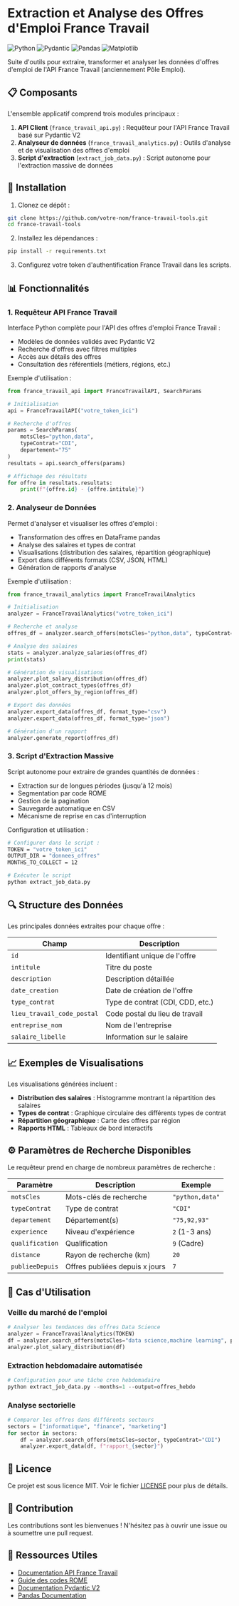 # Extraction et Analyse des Offres d'Emploi France Travail

![Python](https://img.shields.io/badge/python-3.8%2B-blue)
![Pydantic](https://img.shields.io/badge/pydantic-v2-green)
![Pandas](https://img.shields.io/badge/pandas-latest-orange)
![Matplotlib](https://img.shields.io/badge/matplotlib-latest-red)

Suite d'outils pour extraire, transformer et analyser les données d'offres d'emploi de l'API France Travail (anciennement Pôle Emploi).

## 📋 Composants

L'ensemble applicatif comprend trois modules principaux :

1. **API Client** (`france_travail_api.py`) : Requêteur pour l'API France Travail basé sur Pydantic V2
2. **Analyseur de données** (`france_travail_analytics.py`) : Outils d'analyse et de visualisation des offres d'emploi
3. **Script d'extraction** (`extract_job_data.py`) : Script autonome pour l'extraction massive de données

## 🔧 Installation

1. Clonez ce dépôt :
```bash
git clone https://github.com/votre-nom/france-travail-tools.git
cd france-travail-tools
```

2. Installez les dépendances :
```bash
pip install -r requirements.txt
```

3. Configurez votre token d'authentification France Travail dans les scripts.

## 📊 Fonctionnalités

### 1. Requêteur API France Travail

Interface Python complète pour l'API des offres d'emploi France Travail :

- Modèles de données validés avec Pydantic V2
- Recherche d'offres avec filtres multiples
- Accès aux détails des offres
- Consultation des référentiels (métiers, régions, etc.)

Exemple d'utilisation :
```python
from france_travail_api import FranceTravailAPI, SearchParams

# Initialisation
api = FranceTravailAPI("votre_token_ici")

# Recherche d'offres
params = SearchParams(
    motsCles="python,data",
    typeContrat="CDI",
    departement="75"
)
resultats = api.search_offers(params)

# Affichage des résultats
for offre in resultats.resultats:
    print(f"{offre.id} - {offre.intitule}")
```

### 2. Analyseur de Données

Permet d'analyser et visualiser les offres d'emploi :

- Transformation des offres en DataFrame pandas
- Analyse des salaires et types de contrat
- Visualisations (distribution des salaires, répartition géographique)
- Export dans différents formats (CSV, JSON, HTML)
- Génération de rapports d'analyse

Exemple d'utilisation :
```python
from france_travail_analytics import FranceTravailAnalytics

# Initialisation
analyzer = FranceTravailAnalytics("votre_token_ici")

# Recherche et analyse
offres_df = analyzer.search_offers(motsCles="python,data", typeContrat="CDI")

# Analyse des salaires
stats = analyzer.analyze_salaries(offres_df)
print(stats)

# Génération de visualisations
analyzer.plot_salary_distribution(offres_df)
analyzer.plot_contract_types(offres_df)
analyzer.plot_offers_by_region(offres_df)

# Export des données
analyzer.export_data(offres_df, format_type="csv")
analyzer.export_data(offres_df, format_type="json")

# Génération d'un rapport
analyzer.generate_report(offres_df)
```

### 3. Script d'Extraction Massive

Script autonome pour extraire de grandes quantités de données :

- Extraction sur de longues périodes (jusqu'à 12 mois)
- Segmentation par code ROME
- Gestion de la pagination
- Sauvegarde automatique en CSV
- Mécanisme de reprise en cas d'interruption

Configuration et utilisation :
```bash
# Configurer dans le script :
TOKEN = "votre_token_ici"
OUTPUT_DIR = "donnees_offres"
MONTHS_TO_COLLECT = 12

# Exécuter le script
python extract_job_data.py
```

## 🔍 Structure des Données

Les principales données extraites pour chaque offre :

| Champ | Description |
|-------|-------------|
| `id` | Identifiant unique de l'offre |
| `intitule` | Titre du poste |
| `description` | Description détaillée |
| `date_creation` | Date de création de l'offre |
| `type_contrat` | Type de contrat (CDI, CDD, etc.) |
| `lieu_travail_code_postal` | Code postal du lieu de travail |
| `entreprise_nom` | Nom de l'entreprise |
| `salaire_libelle` | Information sur le salaire |

## 📈 Exemples de Visualisations

Les visualisations générées incluent :

- **Distribution des salaires** : Histogramme montrant la répartition des salaires
- **Types de contrat** : Graphique circulaire des différents types de contrat
- **Répartition géographique** : Carte des offres par région
- **Rapports HTML** : Tableaux de bord interactifs

## ⚙️ Paramètres de Recherche Disponibles

Le requêteur prend en charge de nombreux paramètres de recherche :

| Paramètre | Description | Exemple |
|-----------|-------------|---------|
| `motsCles` | Mots-clés de recherche | `"python,data"` |
| `typeContrat` | Type de contrat | `"CDI"` |
| `departement` | Département(s) | `"75,92,93"` |
| `experience` | Niveau d'expérience | `2` (1-3 ans) |
| `qualification` | Qualification | `9` (Cadre) |
| `distance` | Rayon de recherche (km) | `20` |
| `publieeDepuis` | Offres publiées depuis x jours | `7` |

## 🚀 Cas d'Utilisation

### Veille du marché de l'emploi
```python
# Analyser les tendances des offres Data Science
analyzer = FranceTravailAnalytics(TOKEN)
df = analyzer.search_offers(motsCles="data science,machine learning", publieeDepuis=30)
analyzer.plot_salary_distribution(df)
```

### Extraction hebdomadaire automatisée
```python
# Configuration pour une tâche cron hebdomadaire
python extract_job_data.py --months=1 --output=offres_hebdo
```

### Analyse sectorielle
```python
# Comparer les offres dans différents secteurs
sectors = ["informatique", "finance", "marketing"]
for sector in sectors:
    df = analyzer.search_offers(motsCles=sector, typeContrat="CDI")
    analyzer.export_data(df, f"rapport_{sector}")
```

## 📝 Licence

Ce projet est sous licence MIT. Voir le fichier [LICENSE](LICENSE) pour plus de détails.

## 👥 Contribution

Les contributions sont les bienvenues ! N'hésitez pas à ouvrir une issue ou à soumettre une pull request.

## 🔗 Ressources Utiles

- [Documentation API France Travail](https://francetravail.io/data/api/offres-emploi)
- [Guide des codes ROME](https://www.francetravail.fr/rome/rome-code.html)
- [Documentation Pydantic V2](https://docs.pydantic.dev/latest/)
- [Pandas Documentation](https://pandas.pydata.org/docs/)
